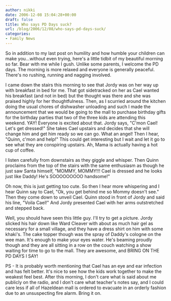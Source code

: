 ```yaml
---
author: nikki
date: 2006-12-08 15:04:28+00:00
draft: false
title: Who says PD Days suck?
url: /blog/2006/12/08/who-says-pd-days-suck/
categories:
- Family News
---
```


So in addition to my last post on humility and how humble your children can make you...without even trying, here's a little tidbit of my beautiful morning so far.  Bear with me while I gush.  Unlike some parents, I welcome the PD days.  The morning is more relaxed and everyone is generally peaceful.  There's no rushing, running and nagging involved.

I came down the stairs this morning to see that Jordy was on her way up with breakfast in bed for me.  That got sidetracked on her as Cael wanted his breakfast (and not in bed) but the thought was there and she was praised highly for her thoughtfulness.  Then, as I scurried around the kitchen doing the usual chores of dishwasher unloading and such I made the announcement that we would be going to the mall to purchase birthday gifts for the birthday parties that two of the three kids are attending this weekend.  YAY!  Everyone is excited about that.  Jordy says, "C'mon Cael!  Let's get dressed!"  She takes Cael upstairs and decides that she will change him and get him ready so we can go.  What an angel!  Then I hear, "Quinn, c'mon and help!" This could get interesting but I wait and let it go to see what they are conspiring upstairs.  Ah, Mama is actually having a hot cup of coffee.

I listen carefully from downstairs as they giggle and whisper.  Then Quinn proclaims from the top of the stairs with the same enthusiasm as though he just saw Santa himself, "MOMMY, MOMMY!!!  Cael is dressed and he looks just like Daddy!  He's SOOOOOOOOO handsome!"

Oh now, this is just getting too cute. So then I hear more whispering and I hear Quinn say to Cael, "Ok, you get behind me so Mommy doesn't see."  Then they come down to unveil Cael.  Quinn stood in front of Jordy and said his line, "Voila Cael!"  And Jordy presented Cael with her arms outstretched and stepped back.

Well, you should have seen this little guy.  I'll try to get a picture. Jordy slicked his hair down like Ward Cleaver with about as much hair gel as necessary for a small village, and they have a dress shirt on him with some khaki's.  The cake topper though was the spray of Daddy's cologne on the wee man.  It's enough to make your eyes water.  He's beaming proudly though and they are all sitting in a row on the couch watching a show waiting for time to go to the mall.  They are awesome, and BRING ON THE PD DAYS I SAY!

PS - It is probably worth mentioning that Cael has an eye and ear infection and has felt better.  It's nice to see how the kids work together to make the weakest feel best.  After this morning, I don't care what is said about me publicly on the radio, and I don't care what teacher's notes say, and I could care less if all of Hazeldean mall is ordered to evacuate in an orderly fashion due to an unsuspecting fire alarm.  Bring it on.
